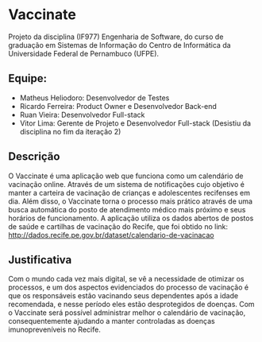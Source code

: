 # Vaccinate

Projeto da disciplina (IF977) Engenharia de Software, do curso de graduação em Sistemas de Informação do Centro de Informática da Universidade Federal de Pernambuco (UFPE).

## Equipe:
* Matheus Heliodoro: Desenvolvedor de Testes
* Ricardo Ferreira: Product Owner e Desenvolvedor Back-end
* Ruan Vieira: Desenvolvedor Full-stack
* Vitor Lima: Gerente de Projeto e Desenvolvedor Full-stack (Desistiu da disciplina no fim da iteração 2)

## Descrição
O Vaccinate é uma aplicação web que funciona como um calendário de vacinação online. Através de um sistema de notificações cujo objetivo é manter a carteira de vacinação de crianças e adolescentes recifenses em dia. Além disso, o Vaccinate torna o processo mais prático através de uma busca automática do posto de atendimento médico mais próximo e seus horários de funcionamento.
A aplicação utiliza os dados abertos de postos de saúde e cartilhas de vacinação do Recife, que foi obtido no link: http://dados.recife.pe.gov.br/dataset/calendario-de-vacinacao


## Justificativa
Com o mundo cada vez mais digital, se vê a necessidade de otimizar os processos, e um dos aspectos evidenciados do processo de vacinação é que os responsáveis estão vacinando seus dependentes após a idade recomendada, e nesse período eles estão desprotegidos de doenças. Com o Vaccinate será possível administrar melhor o calendário de vacinação, consequentemente ajudando a manter controladas as doenças imunopreveníveis no Recife.
